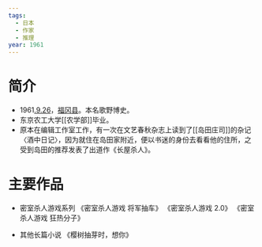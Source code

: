 ```yaml
---
tags:
  - 日本
  - 作家
  - 推理
year: 1961
---
```

# 简介

- 1961[.9.26](2024-09-26.md)，[福冈县](福冈县.md)。本名歌野博史。
- 东京农工大学[[农学部]]毕业。
- 原本在编辑工作室工作，有一次在文艺春秋杂志上读到了[[岛田庄司]]的杂记〈酒中日记〉，因为就住在岛田家附近，便以书迷的身份去看看他的住所，之受到岛田的推荐发表了出道作《长屋杀人》。
# 主要作品

- 密室杀人游戏系列
《密室杀人游戏 将军抽车》
《密室杀人游戏 2.0》
《密室杀人游戏 狂热分子》

- 其他长篇小说
《樱树抽芽时，想你》